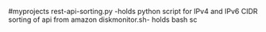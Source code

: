 #myprojects
rest-api-sorting.py -holds python script for IPv4 and IPv6 CIDR sorting of api from amazon 
diskmonitor.sh- holds bash sc